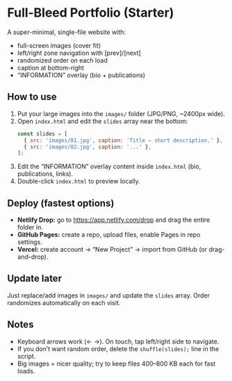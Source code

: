 # Full‑Bleed Portfolio (Starter)
A super-minimal, single-file website with:
- full-screen images (cover fit)
- left/right zone navigation with [prev]/[next]
- randomized order on each load
- caption at bottom-right
- “INFORMATION” overlay (bio + publications)

## How to use
1) Put your large images into the `images/` folder (JPG/PNG, ~2400px wide).
2) Open `index.html` and edit the `slides` array near the bottom:
   ```js
   const slides = [
     { src: 'images/01.jpg', caption: 'Title — short description.' },
     { src: 'images/02.jpg', caption: '...' },
   ];
   ```
3) Edit the “INFORMATION” overlay content inside `index.html` (bio, publications, links).
4) Double-click `index.html` to preview locally.

## Deploy (fastest options)
- **Netlify Drop:** go to https://app.netlify.com/drop and drag the entire folder in.
- **GitHub Pages:** create a repo, upload files, enable Pages in repo settings.
- **Vercel:** create account → “New Project” → import from GitHub (or drag-and-drop).

## Update later
Just replace/add images in `images/` and update the `slides` array. Order randomizes automatically on each visit.

## Notes
- Keyboard arrows work (← →). On touch, tap left/right side to navigate.
- If you don’t want random order, delete the `shuffle(slides);` line in the script.
- Big images = nicer quality; try to keep files 400–800 KB each for fast loads.
